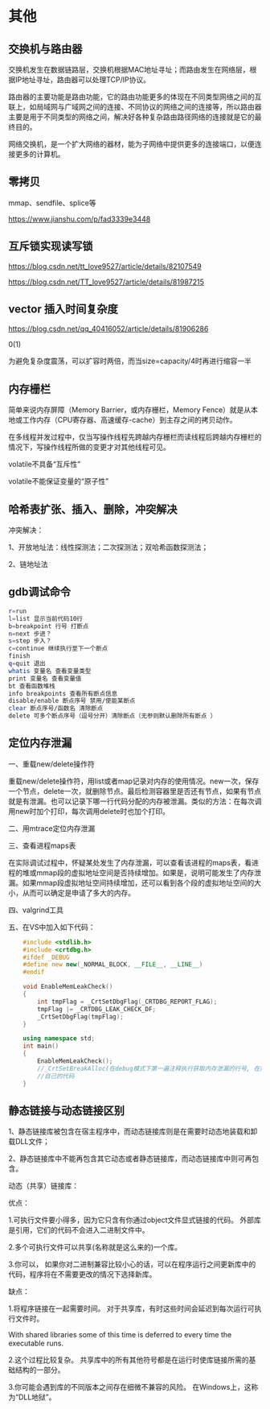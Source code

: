 # 其他

## 交换机与路由器

交换机发生在数据链路层，交换机根据MAC地址寻址；而路由发生在网络层，根据IP地址寻址，路由器可以处理TCP/IP协议。

路由器的主要功能是路由功能，它的路由功能更多的体现在不同类型网络之间的互联上，如局域网与广域网之间的连接、不同协议的网络之间的连接等，所以路由器主要是用于不同类型的网络之间，解决好各种复杂路由路径网络的连接就是它的最终目的。

网络交换机，是一个扩大网络的器材，能为子网络中提供更多的连接端口，以便连接更多的计算机。

## 零拷贝

mmap、sendfile、splice等

<https://www.jianshu.com/p/fad3339e3448>

## 互斥锁实现读写锁

<https://blog.csdn.net/tt_love9527/article/details/82107549>

<https://blog.csdn.net/TT_love9527/article/details/81987215>

## vector 插入时间复杂度

<https://blog.csdn.net/qq_40416052/article/details/81906286>

0(1)

为避免复杂度震荡，可以扩容时两倍，而当size=capacity/4时再进行缩容一半

## 内存栅栏

简单来说内存屏障（Memory Barrier，或内存栅栏，Memory Fence）就是从本地或工作内存（CPU寄存器、高速缓存-cache）到主存之间的拷贝动作。

在多线程并发过程中，仅当写操作线程先跨越内存栅栏而读线程后跨越内存栅栏的情况下，写操作线程所做的变更才对其他线程可见。

volatile不具备“互斥性”

volatile不能保证变量的“原子性”

## 哈希表扩张、插入、删除，冲突解决

冲突解决：

1、开放地址法：线性探测法；二次探测法；双哈希函数探测法；

2、链地址法

## gdb调试命令

``` sh
r=run
l=list 显示当前代码10行
b=breakpoint 行号 打断点
n=next 步进？
s=step 步入？
c=continue 继续执行至下一个断点
finish
q=quit 退出
whatis 变量名 查看变量类型
print 变量名 查看变量值
bt 查看函数堆栈
info breakpoints 查看所有断点信息
disable/enable 断点序号 禁用/使能某断点
clear 断点序号/函数名 清除断点
delete 可多个断点序号（逗号分开）清除断点（无参则默认删除所有断点 ）
```

## 定位内存泄漏

一、重载new/delete操作符

重载new/delete操作符，用list或者map记录对内存的使用情况。new一次，保存一个节点，delete一次，就删除节点。最后检测容器里是否还有节点，如果有节点就是有泄漏。也可以记录下哪一行代码分配的内存被泄漏。类似的方法：在每次调用new时加个打印，每次调用delete时也加个打印。

二、用mtrace定位内存泄漏

三、查看进程maps表

在实际调试过程中，怀疑某处发生了内存泄漏，可以查看该进程的maps表，看进程的堆或mmap段的虚拟地址空间是否持续增加。如果是，说明可能发生了内存泄漏。如果mmap段虚拟地址空间持续增加，还可以看到各个段的虚拟地址空间的大小，从而可以确定是申请了多大的内存。

四、valgrind工具

五、在VS中加入如下代码：

``` cpp
    #include <stdlib.h>  
    #include <crtdbg.h>  
    #ifdef _DEBUG  
    #define new new(_NORMAL_BLOCK, __FILE__, __LINE__)  
    #endif  

    void EnableMemLeakCheck()  
    {  
        int tmpFlag = _CrtSetDbgFlag(_CRTDBG_REPORT_FLAG);  
        tmpFlag |= _CRTDBG_LEAK_CHECK_DF;  
        _CrtSetDbgFlag(tmpFlag);  
    }  

    using namespace std;  
    int main()  
    {  
        EnableMemLeakCheck();  
        //_CrtSetBreakAlloc(在debug模式下第一遍注释执行获取内存泄漏的行号, 在第二遍执行时填入);  
        //自己的代码  
    }  
```

## 静态链接与动态链接区别

1、静态链接库被包含在宿主程序中，而动态链接库则是在需要时动态地装载和卸载DLL文件；

2、静态链接库中不能再包含其它动态或者静态链接库，而动态链接库中则可再包含。

动态（共享）链接库：

优点：

1.可执行文件要小得多，因为它只含有你通过object文件显式链接的代码。 外部库是引用，它们的代码不会进入二进制文件中。

2.多个可执行文件可以共享(名称就是这么来的)一个库。

3.你可以， 如果你对二进制兼容比较小心的话，可以在程序运行之间更新库中的代码，程序将在不需要更改的情况下选择新库。

缺点：

1.将程序链接在一起需要时间。 对于共享库，有时这些时间会延迟到每次运行可执行文件时。

With shared libraries some of this time is deferred to every time the executable runs.

2.这个过程比较复杂。 共享库中的所有其他符号都是在运行时使库链接所需的基础结构的一部分。

3.你可能会遇到库的不同版本之间存在细微不兼容的风险。 在Windows上，这称为“DLL地狱”。
